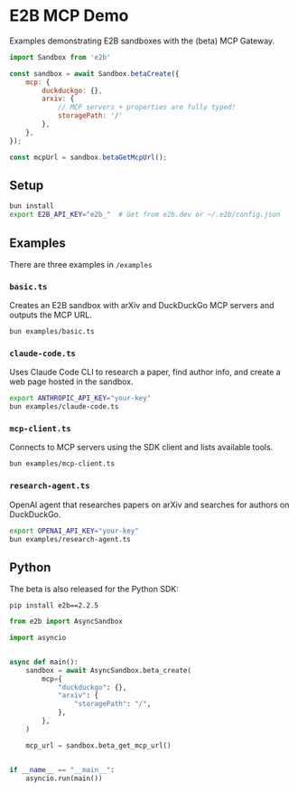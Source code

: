 # E2B MCP Demo

Examples demonstrating E2B sandboxes with the (beta) MCP Gateway.

```javascript
import Sandbox from 'e2b'

const sandbox = await Sandbox.betaCreate({
    mcp: {
        duckduckgo: {},
        arxiv: {
            // MCP servers + properties are fully typed!
            storagePath: '/'
        },
    },
});

const mcpUrl = sandbox.betaGetMcpUrl();
```

## Setup

```bash
bun install
export E2B_API_KEY="e2b_"  # Get from e2b.dev or ~/.e2b/config.json
```

## Examples

There are three examples in `/examples`

### `basic.ts`
Creates an E2B sandbox with arXiv and DuckDuckGo MCP servers and outputs the MCP URL.
```bash
bun examples/basic.ts
```

### `claude-code.ts`
Uses Claude Code CLI to research a paper, find author info, and create a web page hosted in the sandbox.
```bash
export ANTHROPIC_API_KEY="your-key"
bun examples/claude-code.ts
```


### `mcp-client.ts`
Connects to MCP servers using the SDK client and lists available tools.
```bash
bun examples/mcp-client.ts
```


### `research-agent.ts`
OpenAI agent that researches papers on arXiv and searches for authors on DuckDuckGo.
```bash
export OPENAI_API_KEY="your-key"
bun examples/research-agent.ts
```


## Python

The beta is also released for the Python SDK:

```
pip install e2b==2.2.5
```

```python
from e2b import AsyncSandbox

import asyncio


async def main():
    sandbox = await AsyncSandbox.beta_create(
        mcp={
            "duckduckgo": {},
            "arxiv": {
                "storagePath": "/",
            },
        },
    )

    mcp_url = sandbox.beta_get_mcp_url()


if __name__ == "__main__":
    asyncio.run(main())
```
